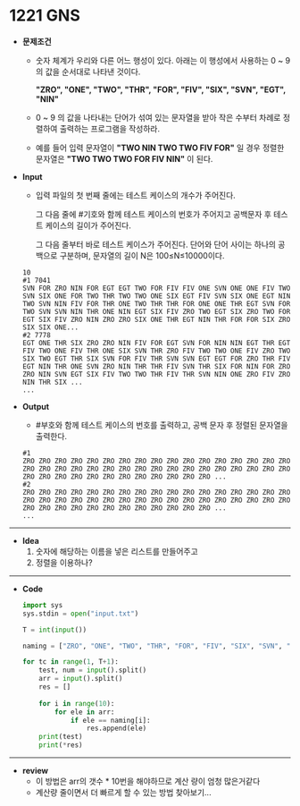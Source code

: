 # 1221 GNS

* **문제조건**

  * 숫자 체계가 우리와 다른 어느 행성이 있다. 아래는 이 행성에서 사용하는 0 ~ 9의 값을 순서대로 나타낸 것이다.

    **"ZRO", "ONE", "TWO", "THR", "FOR", "FIV", "SIX", "SVN", "EGT", "NIN"**

  * 0 ~ 9 의 값을 나타내는 단어가 섞여 있는 문자열을 받아 작은 수부터 차례로 정렬하여 출력하는 프로그램을 작성하라.

  * 예를 들어 입력 문자열이 **"TWO NIN TWO TWO FIV FOR"** 일 경우 정렬한 문자열은 **"TWO TWO TWO FOR FIV NIN"** 이 된다.

* **Input**

  * 입력 파일의 첫 번째 줄에는 테스트 케이스의 개수가 주어진다.

    그 다음 줄에 #기호와 함께 테스트 케이스의 번호가 주어지고 공백문자 후 테스트 케이스의 길이가 주어진다.

    그 다음 줄부터 바로 테스트 케이스가 주어진다. 단어와 단어 사이는 하나의 공백으로 구분하며, 문자열의 길이 N은 100≤N≤10000이다.

  ```
  10
  #1 7041
  SVN FOR ZRO NIN FOR EGT EGT TWO FOR FIV FIV ONE SVN ONE ONE FIV TWO SVN SIX ONE FOR TWO THR TWO TWO ONE SIX EGT FIV SVN SIX ONE EGT NIN TWO SVN NIN FIV FOR THR ONE TWO THR THR FOR ONE ONE THR EGT SVN FOR TWO SVN SVN NIN THR ONE NIN EGT SIX FIV ZRO TWO EGT SIX ZRO TWO FOR EGT SIX FIV ZRO NIN ZRO ZRO SIX ONE THR EGT NIN THR FOR FOR SIX ZRO SIX SIX ONE...
  #2 7778
  EGT ONE THR SIX ZRO ZRO NIN FIV FOR EGT SVN FOR NIN NIN EGT THR EGT FIV TWO ONE FIV THR ONE SIX SVN THR ZRO FIV TWO TWO ONE FIV ZRO TWO SIX TWO EGT THR SIX SVN FOR FIV THR SVN SVN EGT EGT FOR ZRO THR FIV EGT NIN THR ONE SVN ZRO NIN THR THR FIV SVN THR SIX FOR NIN FOR ZRO ZRO NIN SVN EGT SIX FIV TWO TWO THR FIV THR SVN NIN ONE ZRO FIV ZRO NIN THR SIX ...
  ...
  ```

* **Output**

  * \#부호와 함께 테스트 케이스의 번호를 출력하고, 공백 문자 후 정렬된 문자열을 출력한다.

  ```
  #1
  ZRO ZRO ZRO ZRO ZRO ZRO ZRO ZRO ZRO ZRO ZRO ZRO ZRO ZRO ZRO ZRO ZRO ZRO ZRO ZRO ZRO ZRO ZRO ZRO ZRO ZRO ZRO ZRO ZRO ZRO ZRO ZRO ZRO ZRO ZRO ZRO ZRO ZRO ZRO ZRO ZRO ZRO ZRO ZRO ZRO ZRO ...
  #2
  ZRO ZRO ZRO ZRO ZRO ZRO ZRO ZRO ZRO ZRO ZRO ZRO ZRO ZRO ZRO ZRO ZRO ZRO ZRO ZRO ZRO ZRO ZRO ZRO ZRO ZRO ZRO ZRO ZRO ZRO ZRO ZRO ZRO ZRO ZRO ZRO ZRO ZRO ZRO ZRO ZRO ZRO ZRO ZRO ZRO ZRO ...
  ...
  ```

---

* **Idea**
  1. 숫자에 해당하는 이름을 넣은 리스트를 만들어주고
  2. 정렬을 이용하나?

---

* **Code**

  ```python
  import sys
  sys.stdin = open("input.txt")
  
  T = int(input())
  
  naming = ["ZRO", "ONE", "TWO", "THR", "FOR", "FIV", "SIX", "SVN", "EGT", "NIN"]
  
  for tc in range(1, T+1):
      test, num = input().split()
      arr = input().split()
      res = []
      
      for i in range(10):
          for ele in arr:
              if ele == naming[i]:
                  res.append(ele)
      print(test)            
      print(*res)
  
  ```

---

* **review**
  * 이 방법은 arr의 갯수 * 10번을 해야하므로 계산 량이 엄청 많은거같다
  * 계산량 줄이면서 더 빠르게 할 수 있는 방법 찾아보기...

